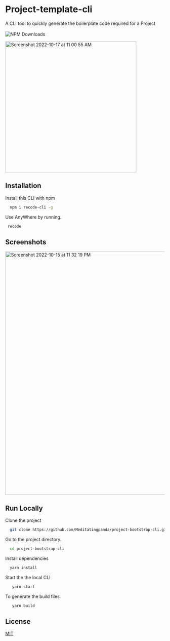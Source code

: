# Project-template-cli

A CLI tool to quickly generate the boilerplate code required for a Project
<br/>
<br/>
![NPM Downloads](https://img.shields.io/npm/dw/:recode-cli)
<br/>

<img width="414" alt="Screenshot 2022-10-17 at 11 00 55 AM" src="https://user-images.githubusercontent.com/83230804/196096516-54fa26b9-444a-4344-9d26-b97bbe0f363a.png">



## Installation

Install this CLI with npm

```bash
  npm i recode-cli -g
```
 Use AnyWhere by running. 

 ```bash
  recode
```

## Screenshots

<img width="768" alt="Screenshot 2022-10-15 at 11 32 19 PM" src="https://user-images.githubusercontent.com/83230804/196001575-daea5fb1-b129-43cd-92d7-d66938644e6f.png">




## Run Locally

Clone the project

```bash
  git clone https://github.com/Meditatingpanda/project-bootstrap-cli.git
```

Go to the project directory.

```bash
  cd project-bootstrap-cli
```

Install dependencies

```bash
  yarn install
```

Start the the local CLI

```bash
   yarn start
```
To generate the build files
```bash
   yarn build
```


## License

[MIT](https://choosealicense.com/licenses/mit/)

